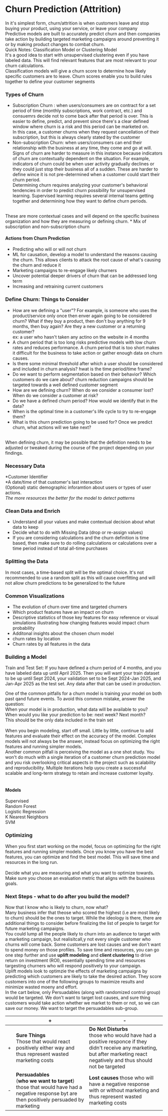 # Churn Prediction (Attrition)
In it's simplest form, churn/attrition is when customers leave and stop buying your product, using your service, or leave your company <br>
Predictive models are built to accurately predict churn and then companies take action by building targeted marketing campaigns around preventing it or by making product changes to combat churn.
<br>
Quick Notes: Classification Model or Clustering Model <br>
It's a good idea to start with unsupervised clustering even if you have labeled data. This will find relevant features that are most relevant to your churn calculations. <br>
Classification models will give a churn score to determine how likely specific customers are to leave. Churn scores enable you to build rules together to define your customer segments

### Types of Churn
* Subscription Churn : when users/consumers are on contract for a set period of time (monthly subscriptions, work contract, etc.) and consuemrs decide not to come back after that period is over. This is easier to define, predict, and prevent since there's a clear defined window where churn is a risk and this period can be marketed on. <br>
In this case, a customer churns when they request cancellation of their subscription, but this is always clearly stated by the customer
* Non-subscription Churn: when users/consumers can end their relationship with the business at any time, they come and go at will. Signs of churn are harder to measure in this instance because indicators of churn are contextually dependent on the situation. For example, indicators of churn could be when user activity gradually declines or they could just stop their business all of a sudden. These are harder to define wince it is not pre-determined when a customer could start their churn period. <br>
Determining churn requires analyzing your customer's behavioral tendencies in order to predict churn possibility for unsupervised learning. Supervised learning requires several internal teams getting together and determining how they want to define churn periods.
<br>
These are more contextual cases and will depend on the specific business organization and how they are measuring or defining churn.
* Mix of subscription and non-subscription churn

#### Actions from Churn Prediction
- Predicting who will or will not churn
- ML for causation, develop a model to understand the reasons causing the churn. This allows clients to attack the root cause of what's causing the churn and reduce it
- Marketing campaigns to re-engage likely churners
- Uncover potential deeper drivers of churn that can be addressed long term
- Increasing and retraining current customers

### Define Churn: Things to Consider
- How are we defining a "user"? For example, is someone who uses the product/service only once then enver again going to be considered churn? What if they buy a product, then don't buy anything for 9 months, then buy again? Are they a new customer or a returning customer?
  <br> ex: a user who hasn't taken any actino on the website in 4 months
- A churn period that is too long risks predictive models with low churn rates and reduces performance. A churn period that is too short makes it difficult for the business to take action or gather enough data on churn causes.
- Is there some minimal threshold after which a user should be considered and included in churn analysis? hwat is the time period/time frame?
- Do we want to perform segmentation based on their behavior? Which customers do we care about? churn reduction campaigns should be targeted towards a well defined customer segment
- How are we defining churn? When do we consider a consumer lost? When do we consider a customer at risk?
- Do we have a defined churn period? How would we identify that in the data?
- When is the optimal time in a customer's life cycle to try to re-engage them?
- What is this churn prediction going to be used for? Once we predict churn, what actions will we take next?
<br>
When defining churn, it may be possible that the definition needs to be adjusted or tweaked during the course of the project depending on your findings.

### Necessary Data
*Customer Identifier <br>
*A date/time of that customer's last interaction <br>
(Optional) static demographic inforamtion about users or types of user actions. <br>
_The more resources the better for the  model to detect patterns_

### Clean Data and Enrich
- Understand all your values and make contextual decision about what data to keep
- Decide what to do with Missing Data (drop or re-assign values)
- If you are considering calculations and the churn definition is time based, then make sure to do rolling calculations or calculations over a time period instead of total all-time purchases

### Splitting the Data
In most cases, a time-based split will be the optimal choice. It's not recommended to use a random split as this will cause overfitting and will not allow churn predictions to be generalized to the future

### Common Visualizations
- The evolution of churn over time and targeted churners
- Which product features have an impact on churn
- Descriptive statistics of those key features for easy reference or visual simulations illustrating how changing features would impact churn probability
- Additonal insights about the chosen churn model
- churn rates by location
- Churn rates by all features in the data

### Building a Model
Train and Test Set: If you have defined a churn period of 4 months, and you have labeled data up until April 2025. Then you will want your train dataset to be up until Sept 2024, your validation set to be Sept 2024-Jan 2025, and Jan-Apr 2025 as the test set. Any data after that can be used in production.

One of the common pitfalls for a churn model is training your  model on both past qand future events. To avoid this common mistake, answer the question: <br>
When your model is in production, what data will be available to you? <br>
When would you like your prediction to be: next week? Next month?<br>
This should be the only data included in the train set <br>
<br>
When you begin modeling, start off small. Little by little, continue to add features and evaluate their effect on the accuracy of the model. Complex models will not always be the answer, instead focus on optimizing the right features and running simpler models.
<br>
Another common pitfall is perceiving the model as a one shot study. You won't do much with a single iteration of a customer churn prediction model and you risk overlooking critical aspects in the project such as scalability and reproducibility. Multiple iterations help uyou create a successful scalable and long-term strategy to retain and increase customer loyalty. <br>
<br>
#### Models
Supervised <br>
Random Forest <br>
Logistic Regression <br>
K Nearest Neighbors <br>
SVM <br>

### Optimizing
When you first start working on the model, focus on optimizing for the right features and running simpler models. Once you know you have the best features, you can optimize and find the best model. This will save time and resources in the long run. <br><br>
Decide what you are measuring and what you want to optimize towards. Make sure you choose an evaluation metric that aligns with the business goals.

### Next Steps - what to do after you build the model?
Now that I know who is likely to churn, now what? <br>
Many business infer that theose who scored the highest (i.e are most likely to churn) should be the ones to target. While the ideology is there, there are additional things to consider before finalizing the list of people to target for future marketing campaigns. <br>
You could lump all the people likely to churn into an audience to target with a marketing campaign, but realisitcall,y not every single customer who churns will come back. Some customers are lost causes and we don't want to spend money on those profiles. To save time and resources, you can go one step further and use **uplift modeling** and **client clustering** to drive return on investment (ROI), essentially spending time and resources targesting churners who will respond positively to your campaign. <br>
Uplift models look to optimzie the effects of marketing campaigns by predicting which customers are likely to take the desired action. They score customers into one of the following groups to maximize results and minimize wasted moeny and effort.<br>
In the cart below, only Persuadables (along with randomized control group) would be targeted. We don't want to target lost causes, and sure thing customers would take action whether we market to them or not, so we can save our money. We want to target the persuadables sub-group.<br>

|         |       +     |      -   |
|---------|-------------|----------|
|     +   | **Sure Things** <br> Those that would react positively either way and thus represent wasted marketing costs  | **Do Not Disturbs** <br> those who would have had a positive responce if they didn't receive any marketing, but after marketing react negatively and thus should not be targeted|
|     -   | **Persuadables** <br>(__who we want to target__) those that would have had a negative response byt are then positively persuaded by marketing | **Lost causes**  those who will have a negative response with or without marketing and thus represent wasted marketing costs|


